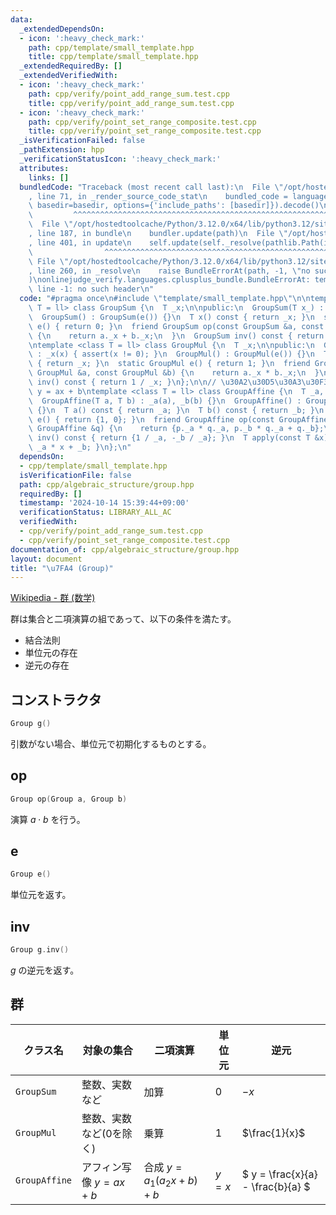 ```yaml
---
data:
  _extendedDependsOn:
  - icon: ':heavy_check_mark:'
    path: cpp/template/small_template.hpp
    title: cpp/template/small_template.hpp
  _extendedRequiredBy: []
  _extendedVerifiedWith:
  - icon: ':heavy_check_mark:'
    path: cpp/verify/point_add_range_sum.test.cpp
    title: cpp/verify/point_add_range_sum.test.cpp
  - icon: ':heavy_check_mark:'
    path: cpp/verify/point_set_range_composite.test.cpp
    title: cpp/verify/point_set_range_composite.test.cpp
  _isVerificationFailed: false
  _pathExtension: hpp
  _verificationStatusIcon: ':heavy_check_mark:'
  attributes:
    links: []
  bundledCode: "Traceback (most recent call last):\n  File \"/opt/hostedtoolcache/Python/3.12.0/x64/lib/python3.12/site-packages/onlinejudge_verify/documentation/build.py\"\
    , line 71, in _render_source_code_stat\n    bundled_code = language.bundle(stat.path,\
    \ basedir=basedir, options={'include_paths': [basedir]}).decode()\n          \
    \         ^^^^^^^^^^^^^^^^^^^^^^^^^^^^^^^^^^^^^^^^^^^^^^^^^^^^^^^^^^^^^^^^^^^^^^^^^^^^^^^^^\n\
    \  File \"/opt/hostedtoolcache/Python/3.12.0/x64/lib/python3.12/site-packages/onlinejudge_verify/languages/cplusplus.py\"\
    , line 187, in bundle\n    bundler.update(path)\n  File \"/opt/hostedtoolcache/Python/3.12.0/x64/lib/python3.12/site-packages/onlinejudge_verify/languages/cplusplus_bundle.py\"\
    , line 401, in update\n    self.update(self._resolve(pathlib.Path(included), included_from=path))\n\
    \                ^^^^^^^^^^^^^^^^^^^^^^^^^^^^^^^^^^^^^^^^^^^^^^^^^^^^^^^^^\n \
    \ File \"/opt/hostedtoolcache/Python/3.12.0/x64/lib/python3.12/site-packages/onlinejudge_verify/languages/cplusplus_bundle.py\"\
    , line 260, in _resolve\n    raise BundleErrorAt(path, -1, \"no such header\"\
    )\nonlinejudge_verify.languages.cplusplus_bundle.BundleErrorAt: template/small_template.hpp:\
    \ line -1: no such header\n"
  code: "#pragma once\n#include \"template/small_template.hpp\"\n\ntemplate <class\
    \ T = ll> class GroupSum {\n  T _x;\n\npublic:\n  GroupSum(T x_) : _x(x_) {}\n\
    \  GroupSum() : GroupSum(e()) {}\n  T x() const { return _x; }\n  static GroupSum\
    \ e() { return 0; }\n  friend GroupSum op(const GroupSum &a, const GroupSum &b)\
    \ {\n    return a._x + b._x;\n  }\n  GroupSum inv() const { return -_x; }\n};\n\
    \ntemplate <class T = ll> class GroupMul {\n  T _x;\n\npublic:\n  GroupMul(T x)\
    \ : _x(x) { assert(x != 0); }\n  GroupMul() : GroupMul(e()) {}\n  T x() const\
    \ { return _x; }\n  static GroupMul e() { return 1; }\n  friend GroupMul op(const\
    \ GroupMul &a, const GroupMul &b) {\n    return a._x * b._x;\n  }\n  GroupMul\
    \ inv() const { return 1 / _x; }\n};\n\n// \u30A2\u30D5\u30A3\u30F3\u5199\u50CF\
    \ y = ax + b\ntemplate <class T = ll> class GroupAffine {\n  T _a, _b;\n\npublic:\n\
    \  GroupAffine(T a, T b) : _a(a), _b(b) {}\n  GroupAffine() : GroupAffine(e())\
    \ {}\n  T a() const { return _a; }\n  T b() const { return _b; }\n  static GroupAffine\
    \ e() { return {1, 0}; }\n  friend GroupAffine op(const GroupAffine &p, const\
    \ GroupAffine &q) {\n    return {p._a * q._a, p._b * q._a + q._b};\n  }\n  GroupAffine\
    \ inv() const { return {1 / _a, -_b / _a}; }\n  T apply(const T &x) const { return\
    \ _a * x + _b; }\n};\n"
  dependsOn:
  - cpp/template/small_template.hpp
  isVerificationFile: false
  path: cpp/algebraic_structure/group.hpp
  requiredBy: []
  timestamp: '2024-10-14 15:39:44+09:00'
  verificationStatus: LIBRARY_ALL_AC
  verifiedWith:
  - cpp/verify/point_add_range_sum.test.cpp
  - cpp/verify/point_set_range_composite.test.cpp
documentation_of: cpp/algebraic_structure/group.hpp
layout: document
title: "\u7FA4 (Group)"
---
```

<link rel="stylesheet" type="text/css" href="../../css/common.css">

[Wikipedia - 群 (数学)](https://ja.wikipedia.org/wiki/%E7%BE%A4_(%E6%95%B0%E5%AD%A6))

群は集合と二項演算の組であって、以下の条件を満たす。

- 結合法則
- 単位元の存在
- 逆元の存在

## コンストラクタ

```cpp
Group g()
```

引数がない場合、単位元で初期化するものとする。

## op

```cpp
Group op(Group a, Group b)
```

演算 $a \cdot b$ を行う。

## e

```cpp
Group e()
```

単位元を返す。

## inv

```cpp
Group g.inv()
```

$g$ の逆元を返す。

## 群

|クラス名|対象の集合|二項演算|単位元|逆元|
|--|--|--|--|--|
|`GroupSum`|整数、実数など|加算|$0$|$-x$|
|`GroupMul`|整数、実数など(0を除く)|乗算|$1$|$\frac{1}{x}$|
|`GroupAffine`|アフィン写像 $y=a x + b$|合成 $y = a_1 (a_2 x + b) + b$|$y = x$|$ y = \frac{x}{a} - \frac{b}{a} $|